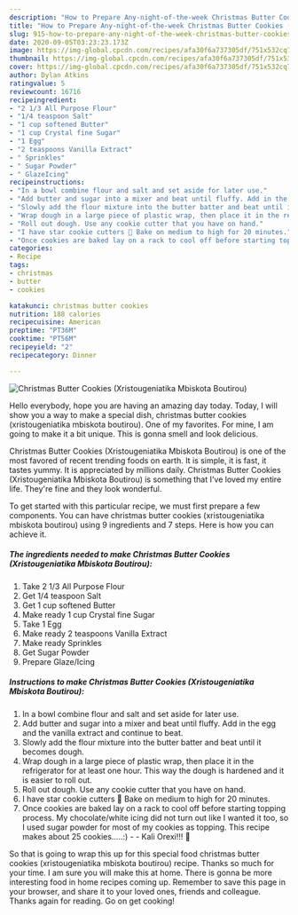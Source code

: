 ```yaml
---
description: "How to Prepare Any-night-of-the-week Christmas Butter Cookies (Xristougeniatika Mbiskota Boutirou)"
title: "How to Prepare Any-night-of-the-week Christmas Butter Cookies (Xristougeniatika Mbiskota Boutirou)"
slug: 915-how-to-prepare-any-night-of-the-week-christmas-butter-cookies-xristougeniatika-mbiskota-boutirou
date: 2020-09-05T03:23:23.173Z
image: https://img-global.cpcdn.com/recipes/afa30f6a737305df/751x532cq70/christmas-butter-cookies-xristougeniatika-mbiskota-boutirou-recipe-main-photo.jpg
thumbnail: https://img-global.cpcdn.com/recipes/afa30f6a737305df/751x532cq70/christmas-butter-cookies-xristougeniatika-mbiskota-boutirou-recipe-main-photo.jpg
cover: https://img-global.cpcdn.com/recipes/afa30f6a737305df/751x532cq70/christmas-butter-cookies-xristougeniatika-mbiskota-boutirou-recipe-main-photo.jpg
author: Dylan Atkins
ratingvalue: 5
reviewcount: 16716
recipeingredient:
- "2 1/3 All Purpose Flour"
- "1/4 teaspoon Salt"
- "1 cup softened Butter"
- "1 cup Crystal fine Sugar"
- "1 Egg"
- "2 teaspoons Vanilla Extract"
- " Sprinkles"
- " Sugar Powder"
- " GlazeIcing"
recipeinstructions:
- "In a bowl combine flour and salt and set aside for later use."
- "Add butter and sugar into a mixer and beat until fluffy. Add in the egg and the vanilla extract and continue to beat."
- "Slowly add the flour mixture into the butter batter and beat until it becomes dough."
- "Wrap dough in a large piece of plastic wrap, then place it in the refrigerator for at least one hour. This way the dough is hardened and it is easier to roll out."
- "Roll out dough. Use any cookie cutter that you have on hand."
- "I have star cookie cutters 🙂 Bake on medium to high for 20 minutes."
- "Once cookies are baked lay on a rack to cool off before starting topping process. My chocolate/white icing did not turn out like I wanted it too, so I used sugar powder for most of my cookies as topping. This recipe makes about 25 cookies…..:)  Kali Orexi!!! 🙂"
categories:
- Recipe
tags:
- christmas
- butter
- cookies

katakunci: christmas butter cookies 
nutrition: 188 calories
recipecuisine: American
preptime: "PT36M"
cooktime: "PT56M"
recipeyield: "2"
recipecategory: Dinner

---
```



![Christmas Butter Cookies (Xristougeniatika Mbiskota Boutirou)](https://img-global.cpcdn.com/recipes/afa30f6a737305df/751x532cq70/christmas-butter-cookies-xristougeniatika-mbiskota-boutirou-recipe-main-photo.jpg)

Hello everybody, hope you are having an amazing day today. Today, I will show you a way to make a special dish, christmas butter cookies (xristougeniatika mbiskota boutirou). One of my favorites. For mine, I am going to make it a bit unique. This is gonna smell and look delicious.



Christmas Butter Cookies (Xristougeniatika Mbiskota Boutirou) is one of the most favored of recent trending foods on earth. It is simple, it is fast, it tastes yummy. It is appreciated by millions daily. Christmas Butter Cookies (Xristougeniatika Mbiskota Boutirou) is something that I've loved my entire life. They're fine and they look wonderful.


To get started with this particular recipe, we must first prepare a few components. You can have christmas butter cookies (xristougeniatika mbiskota boutirou) using 9 ingredients and 7 steps. Here is how you can achieve it.

<!--inarticleads1-->

##### The ingredients needed to make Christmas Butter Cookies (Xristougeniatika Mbiskota Boutirou):

1. Take 2 1/3 All Purpose Flour
1. Get 1/4 teaspoon Salt
1. Get 1 cup softened Butter
1. Make ready 1 cup Crystal fine Sugar
1. Take 1 Egg
1. Make ready 2 teaspoons Vanilla Extract
1. Make ready  Sprinkles
1. Get  Sugar Powder
1. Prepare  Glaze/Icing




<!--inarticleads2-->

##### Instructions to make Christmas Butter Cookies (Xristougeniatika Mbiskota Boutirou):

1. In a bowl combine flour and salt and set aside for later use.
1. Add butter and sugar into a mixer and beat until fluffy. Add in the egg and the vanilla extract and continue to beat.
1. Slowly add the flour mixture into the butter batter and beat until it becomes dough.
1. Wrap dough in a large piece of plastic wrap, then place it in the refrigerator for at least one hour. This way the dough is hardened and it is easier to roll out.
1. Roll out dough. Use any cookie cutter that you have on hand.
1. I have star cookie cutters 🙂 Bake on medium to high for 20 minutes.
1. Once cookies are baked lay on a rack to cool off before starting topping process. My chocolate/white icing did not turn out like I wanted it too, so I used sugar powder for most of my cookies as topping. This recipe makes about 25 cookies…..:) -  - Kali Orexi!!! 🙂




So that is going to wrap this up for this special food christmas butter cookies (xristougeniatika mbiskota boutirou) recipe. Thanks so much for your time. I am sure you will make this at home. There is gonna be more interesting food in home recipes coming up. Remember to save this page in your browser, and share it to your loved ones, friends and colleague. Thanks again for reading. Go on get cooking!
